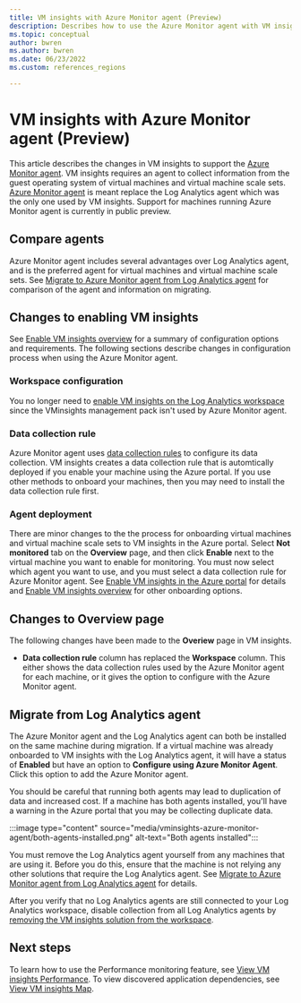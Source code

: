 ```yaml
---
title: VM insights with Azure Monitor agent (Preview)
description: Describes how to use the Azure Monitor agent with VM insights.
ms.topic: conceptual
author: bwren
ms.author: bwren
ms.date: 06/23/2022
ms.custom: references_regions

---
```


#  VM insights with Azure Monitor agent (Preview)
This article describes the changes in VM insights to support the [Azure Monitor agent](../agents/azure-monitor-agent-overview.md). VM insights requires an agent to collect information from the guest operating system of virtual machines and virtual machine scale sets. [Azure Monitor agent](../agents/azure-monitor-agent-overview.md) is meant replace the Log Analytics agent which was the only one used by VM insights. Support for machines running Azure Monitor agent is currently in public preview. 


## Compare agents
Azure Monitor agent includes several advantages over Log Analytics agent, and is the preferred agent for virtual machines and virtual machine scale sets. See [Migrate to Azure Monitor agent from Log Analytics agent](../agents/azure-monitor-agent-migration.md) for comparison of the agent and information on migrating.


## Changes to enabling VM insights
See [Enable VM insights overview](vminsights-enable-overview.md) for a summary of configuration options and requirements. The following sections describe changes in configuration process when using the Azure Monitor agent.

### Workspace configuration
You no longer need to [enable VM insights on the Log Analytics workspace](vminsights-configure-workspace.md) since the VMinsights management pack isn't used by Azure Monitor agent.


### Data collection rule
Azure Monitor agent uses [data collection rules](../essentials/data-collection-rule-overview.md) to configure its data collection. VM insights creates a data collection rule that is automtically deployed if you enable your machine using the Azure portal. If you use other methods to onboard your machines, then you may need to install the data collection rule first.

### Agent deployment
There are minor changes to the the process for onboarding virtual machines and virtual machine scale sets to VM insights in the Azure portal. Select **Not monitored** tab on the **Overview** page, and then click **Enable** next to the virtual machine you want to enable for monitoring. You must now select which agent you want to use, and you must select a data collection rule for Azure Monitor agent. See [Enable VM insights in the Azure portal](vminsights-enable-portal.md) for details and [Enable VM insights overview](vminsights-enable-overview.md) for other onboarding options.


## Changes to Overview page

The following changes have been made to the **Overiew** page in VM insights.

- **Data collection rule** column has replaced the **Workspace** column. This either shows the data collection rules used by the Azure Monitor agent for each machine, or it gives the option to configure with the Azure Monitor agent.


## Migrate from Log Analytics agent
The Azure Monitor agent and the Log Analytics agent can both be installed on the same machine during migration. If a virtual machine was already onboarded to VM insights with the Log Analytics agent, it will have a status of **Enabled** but have an option to **Configure using Azure Monitor Agent**. Click this option to add the Azure Monitor agent.

You should be careful that running both agents may lead to duplication of data and increased cost. If a machine has both agents installed, you'll have a warning in the Azure portal that you may be collecting duplicate data. 

:::image type="content" source="media/vminsights-azure-monitor-agent/both-agents-installed.png" alt-text="Both agents installed":::


You must remove the Log Analytics agent yourself from any machines that are using it. Before you do this, ensure that the machine is not relying any other solutions that require the Log Analytics agent. See [Migrate to Azure Monitor agent from Log Analytics agent](../agents/azure-monitor-agent-migration.md) for details. 

After you verify that no Log Analytics agents are still connected to your Log Analytics workspace, disable collection from all Log Analytics agents by [removing the VM insights solution from the workspace](vminsights-configure-workspace.md). 




## Next steps

To learn how to use the Performance monitoring feature, see [View VM insights Performance](../vm/vminsights-performance.md). To view discovered application dependencies, see [View VM insights Map](../vm/vminsights-maps.md).
